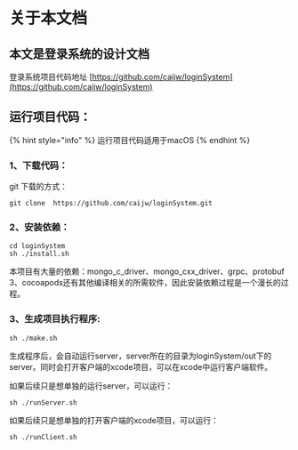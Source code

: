 # 关于本文档

## 本文是登录系统的设计文档

登录系统项目代码地址    [https://github.com/caijw/loginSystem](https://github.com/caijw/loginSystem)

##  运行项目代码：

{% hint style="info" %}
运行项目代码适用于macOS
{% endhint %}

### 1、下载代码：

git 下载的方式：

```text
git clone  https://github.com/caijw/loginSystem.git
```

### 2、安装依赖：

```text
cd loginSystem
sh ./install.sh
```

本项目有大量的依赖：mongo\_c\_driver、mongo\_cxx\_driver、grpc、protobuf 3、cocoapods还有其他编译相关的所需软件，因此安装依赖过程是一个漫长的过程。

### 3、生成项目执行程序:

```text
sh ./make.sh
```

生成程序后，会自动运行server，server所在的目录为loginSystem/out下的server。同时会打开客户端的xcode项目，可以在xcode中运行客户端软件。

如果后续只是想单独的运行server，可以运行：

```text
sh ./runServer.sh
```

如果后续只是想单独的打开客户端的xcode项目，可以运行：

```text
sh ./runClient.sh
```

